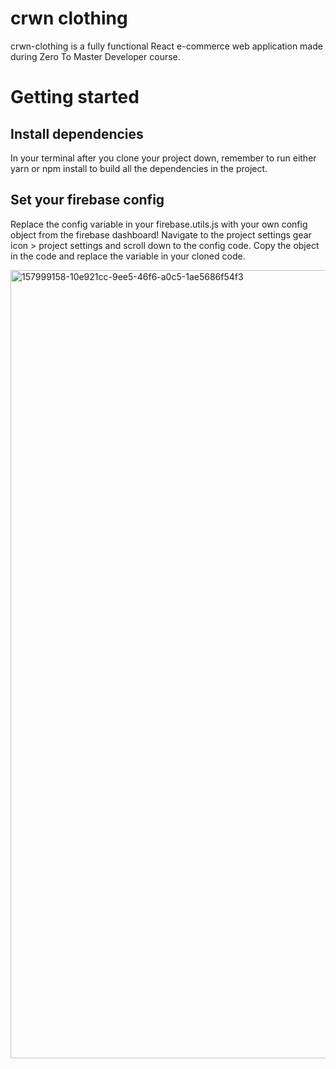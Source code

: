 # crwn clothing

crwn-clothing is a fully functional React e-commerce web application made during Zero To Master Developer course.

# Getting started

## Install dependencies

In your terminal after you clone your project down, remember to run either yarn or npm install to build all the dependencies in the project.

## Set your firebase config

Replace the config variable in your firebase.utils.js with your own config object from the firebase dashboard! Navigate to the project settings gear icon > project settings and scroll down to the config code. Copy the object in the code and replace the variable in your cloned code.

<img width="1261" alt="157999158-10e921cc-9ee5-46f6-a0c5-1ae5686f54f3" src="https://user-images.githubusercontent.com/29410131/187677003-3186cbab-3bec-4568-b3eb-6341599e734a.png">
